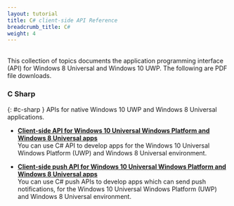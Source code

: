 ```yaml
---
layout: tutorial
title: C# client-side API Reference
breadcrumb_title: C#
weight: 4
---
```

<!-- NLS_CHARSET=UTF-8 -->
<br/>
This collection of topics documents the application programming interface (API) for Windows 8 Universal and Windows 10 UWP.  
The following are PDF file downloads.

### C Sharp
{: #c-sharp }
APIs for native Windows 10 UWP and Windows 8 Universal applications.
* **[Client-side API for Windows 10 Universal Windows Platform and Windows 8 Universal apps](http://public.dhe.ibm.com/software/products/en/MobileFirstPlatform/docs/v800/mfpf_csharp_win8_native_client_api.pdf)**  
    You can use C# API to develop apps for the Windows 10 Universal Windows Platform (UWP) and Windows 8 Universal environment.

* **[Client-side push API for Windows 10 Universal Windows Platform and Windows 8 Universal apps](http://public.dhe.ibm.com/software/products/en/MobileFirstPlatform/docs/v800/mfpf_csharp_win8_native_client_push_api.pdf)**  
    You can use C# push APIs to develop apps which can send push notifications, for the Windows 10 Universal Windows Platform (UWP) and Windows 8 Universal environment.
